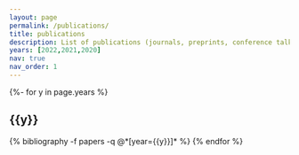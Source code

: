 ```yaml
---
layout: page
permalink: /publications/
title: publications
description: List of publications (journals, preprints, conference talks). Scholar profile "https://scholar.google.com/citations?user=jWR-xxYAAAAJ&hl"
years: [2022,2021,2020]
nav: true
nav_order: 1
---
```

<!-- _pages/publications.md -->
<div class="publications">

{%- for y in page.years %}
  <h2 class="year">{{y}}</h2>
  {% bibliography -f papers -q @*[year={{y}}]* %}
{% endfor %}

</div>
